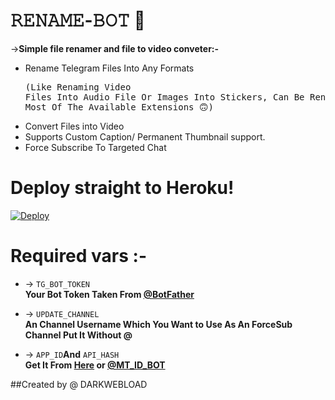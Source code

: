 # 𝚁𝙴𝙽𝙰𝙼𝙴-𝙱𝙾𝚃 📝

->**Simple file renamer and file to video conveter:-**
 * Rename Telegram Files Into Any Formats <pre>(Like Renaming Video Files Into Audio File Or Images Into Stickers, Can Be Rename Any File To Most Of The Available Extensions 🙃) </pre>
 * Convert Files into Video
 * Supports Custom Caption/ Permanent Thumbnail support.
 * Force Subscribe To Targeted Chat

# Deploy straight to Heroku!

[![Deploy](https://www.herokucdn.com/deploy/button.svg)](https://heroku.com/deploy?template=https://github.com/DARKWEBLOAD-TG/RENAMER-BOT)

# Required vars :-

* -> `TG_BOT_TOKEN`<br> **Your Bot Token Taken From [@BotFather](https://t.me/botfather)**

* -> `UPDATE_CHANNEL`<br> **An Channel Username Which You Want to Use As An ForceSub Channel Put It Without @**

* -> `APP_ID`__And__ `API_HASH`<br>**Get It From [Here](http://www.my.telegram.org) or [@MT_ID_BOT](http://www.telegram.dog/MT_ID_BOT)**

##Created by @ DARKWEBLOAD
